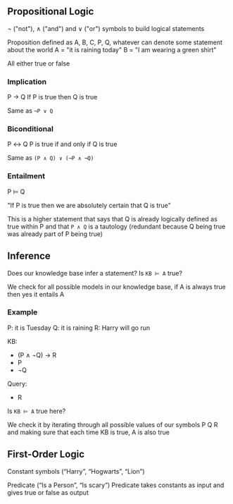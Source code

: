 ## Propositional Logic
¬ ("not"), ∧ ("and") and ∨ ("or") symbols to build logical statements

Proposition defined as A, B, C, P, Q, whatever can denote some statement about the world
A = "it is raining today"
B = "I am wearing a green shirt"

All either true or false

### Implication
P → Q
If P is true then Q is true

Same as `¬P ∨ Q`

### Biconditional
P ↔ Q
P is true if and only if Q is true

Same as `(P ∧ Q) ∨ (¬P ∧ ¬Q)`

### Entailment
P ⊨ Q

"If P is true then we are absolutely certain that Q is true"

This is a higher statement that says that Q is already logically defined as true within P and that `P ∧ Q` is a tautology (redundant because Q being true was already part of P being true)

## Inference
Does our knowledge base infer a statement?
Is `KB ⊨ A` true?

We check for all possible models in our knowledge base, if A is always true then yes it entails A

### Example
P: it is Tuesday
Q: it is raining
R: Harry will go run

KB:
- (P ∧ ¬Q) → R
- P
- ¬Q

Query:
- R

Is `KB ⊨ A` true here?

We check it by iterating through all possible values of our symbols P Q R and making sure that each time KB is true, A is also true

## First-Order Logic
Constant symbols (“Harry”, “Hogwarts”, “Lion”)

Predicate (“Is a Person”, “Is scary”)
Predicate takes constants as input and gives true or false as output